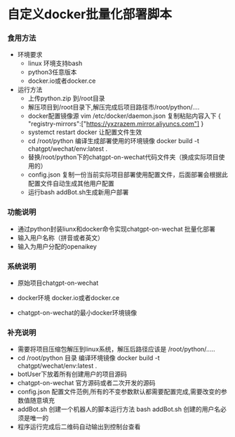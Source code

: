 # 自定义docker批量化部署脚本

### 食用方法
* 环境要求
  * linux 环境支持bash
  * python3任意版本
  * docker.io或者docker.ce
* 运行方法
  * 上传python.zip 到/root目录
  * 解压项目到/root目录下,解压完成后项目路径市/root/python/....
  * docker配置镜像源 vim /etc/docker/daemon.json 复制粘贴内容入下 {
  "registry-mirrors":["https://yxzrazem.mirror.aliyuncs.com"]
}
  * systemct restart docker 让配置文件生效
  * cd /root/python 编译生成部署使用的环境镜像 docker build -t chatgpt/wechat/env:latest .
  * 替换/root/python下的chatgpt-on-wechat代码文件夹（换成实际项目使用的）
  * config.json 复制一份当前实际项目部署使用配置文件，后面部署会根据此配置文件自动生成其他用户配置
  * 运行bash addBot.sh生成新用户部署


### 功能说明

* 通过python封装liunx和docker命令实现chatgpt-on-wechat 批量化部署
* 输入用户名称（拼音或者英文）
* 输入为用户分配的openaikey

### 系统说明

* 原始项目chatgpt-on-wechat

* docker环境 docker.io或者docker.ce

* chatgpt-on-wechat的最小docker环境镜像

### 补充说明
* 需要将项目压缩包解压到linux系统，解压后路径应该是 /root/python/.....
* cd /root/python 目录 编译环境镜像 docker build -t chatgpt/wechat/env:latest  .
* botUser下放着所有创建用户的项目源码
* chatgpt-on-wechat 官方源码或者二次开发的源码
* config.json 配置文件范例,所有的不变参数默认都需要配置完成,需要改变的参数值随意填充
* addBot.sh 创建一个机器人的脚本运行方法 bash addBot.sh 创建的用户名必须是唯一的
* 程序运行完成后二维码自动输出到控制台查看

